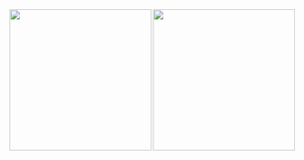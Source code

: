 <a href="https://github.com/decoyer">
<img align="center" style="height:250px" src="https://capsule-render.vercel.app/api?type=waving&height=250&color=gradient&fontColor=ffffe4&text=Decoy%20the%20World!!&stroke=000000&strokeWidth=2&fontAlign=65&fontSize=65" />
</a>

<a href="https://github.com/decoyer">
<img align="left" style="height:250px" src="https://github-readme-stats.vercel.app/api/top-langs/?username=decoyer&layout=donut&theme=nord&hide_border=true" />
</a>
